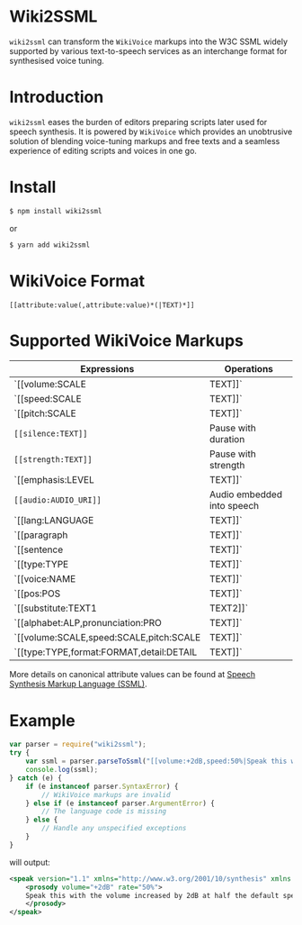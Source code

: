 # Wiki2SSML
`wiki2ssml` can transform the `WikiVoice` markups into the W3C SSML widely supported by various text-to-speech services as an interchange format for synthesised voice tuning.

# Introduction
`wiki2ssml` eases the burden of editors preparing scripts later used for speech synthesis. It is powered by `WikiVoice` which provides an unobtrusive solution of blending voice-tuning markups and free texts and a seamless experience of editing scripts and voices in one go. 

# Install
```sh
$ npm install wiki2ssml
```
or 
```sh
$ yarn add wiki2ssml
```
# WikiVoice Format
```
[[attribute:value(,attribute:value)*(|TEXT)*]]
```
# Supported WikiVoice Markups
| Expressions        | Operations|
| ------------- |-------------|
| `[[volume:SCALE|TEXT]]` | Speaking volume |
| `[[speed:SCALE|TEXT]]` | Speaking rate |
| `[[pitch:SCALE|TEXT]]` | Speaking pitch |
| `[[silence:TEXT]]` | Pause with duration |
| `[[strength:TEXT]]` | Pause with strength |
| `[[emphasis:LEVEL|TEXT]]` | Emphasis with LEVEL |
| `[[audio:AUDIO_URI]]` | Audio embedded into speech|
| `[[lang:LANGUAGE|TEXT]]` | Language indicator |
| `[[paragraph|TEXT]]` | Paragraph indicator |
| `[[sentence|TEXT]]` | Sentence indicator |
| `[[type:TYPE|TEXT]]` | Type it should be said as |
| `[[voice:NAME|TEXT]]` | Voice name it should be said with |
| `[[pos:POS|TEXT]]` | Part of speech it should be prounouced as |
| `[[substitute:TEXT1|TEXT2]]` | Replace TEXT2 with TEXT1 as substitution |
| `[[alphabet:ALP,pronunciation:PRO|TEXT]]` | Phonetic pronunciation |
| `[[volume:SCALE,speed:SCALE,pitch:SCALE|TEXT]]` | Speaking volume, rate and pitch |
| `[[type:TYPE,format:FORMAT,detail:DETAIL|TEXT]]` | Type it should be said as |

More details on canonical attribute values can be found at [Speech Synthesis Markup Language (SSML)](https://www.w3.org/TR/speech-synthesis/).

# Example
```js
var parser = require("wiki2ssml");
try {
    var ssml = parser.parseToSsml("[[volume:+2dB,speed:50%|Speak this with the volume increased by 2dB at half the default speech rate.]]", "en-GB");
    console.log(ssml);
} catch (e) {
    if (e instanceof parser.SyntaxError) {
        // WikiVoice markups are invalid
    } else if (e instanceof parser.ArgumentError) {
        // The language code is missing
    } else {
        // Handle any unspecified exceptions
    }
}
```
will output:
```xml
<speak version="1.1" xmlns="http://www.w3.org/2001/10/synthesis" xmlns:xsi="http://www.w3.org/2001/XMLSchema-instance" xsi:schemaLocation="http://www.w3.org/2001/10/synthesis http://www.w3.org/TR/speech-synthesis/synthesis.xsd" xml:lang="en-GB">
    <prosody volume="+2dB" rate="50%">
    Speak this with the volume increased by 2dB at half the default speech rate.
    </prosody>
</speak>
```

